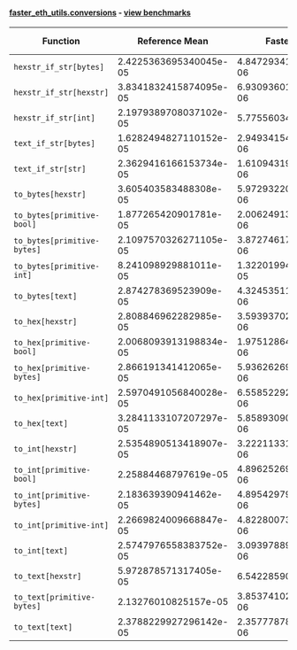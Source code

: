 #### [faster_eth_utils.conversions](https://github.com/BobTheBuidler/faster-eth-utils/blob/master/faster_eth_utils/conversions.py) - [view benchmarks](https://github.com/BobTheBuidler/faster-eth-utils/blob/master/benchmarks/test_conversions_benchmarks.py)

| Function | Reference Mean | Faster Mean | % Change | Speedup (%) | x Faster | Faster |
|----------|---------------|-------------|----------|-------------|----------|--------|
| `hexstr_if_str[bytes]` | 2.4225363695340045e-05 | 4.847293418386413e-06 | 79.99% | 399.77% | 5.00x | ✅ |
| `hexstr_if_str[hexstr]` | 3.8341832415874095e-05 | 6.9309360152297694e-06 | 81.92% | 453.20% | 5.53x | ✅ |
| `hexstr_if_str[int]` | 2.1979389708037102e-05 | 5.77556034445389e-06 | 73.72% | 280.56% | 3.81x | ✅ |
| `text_if_str[bytes]` | 1.6282494827110152e-05 | 2.9493415460107052e-06 | 81.89% | 452.07% | 5.52x | ✅ |
| `text_if_str[str]` | 2.3629416166153734e-05 | 1.6109431997997209e-06 | 93.18% | 1366.81% | 14.67x | ✅ |
| `to_bytes[hexstr]` | 3.605403583488308e-05 | 5.9729322096850306e-06 | 83.43% | 503.62% | 6.04x | ✅ |
| `to_bytes[primitive-bool]` | 1.877265420901781e-05 | 2.0062491376217148e-06 | 89.31% | 835.71% | 9.36x | ✅ |
| `to_bytes[primitive-bytes]` | 2.1097570326271105e-05 | 3.872746171961138e-06 | 81.64% | 444.77% | 5.45x | ✅ |
| `to_bytes[primitive-int]` | 8.241098929881011e-05 | 1.3220199459406428e-05 | 83.96% | 523.37% | 6.23x | ✅ |
| `to_bytes[text]` | 2.874278369523909e-05 | 4.3245351183456966e-06 | 84.95% | 564.64% | 6.65x | ✅ |
| `to_hex[hexstr]` | 2.808846962282985e-05 | 3.593937029435415e-06 | 87.20% | 681.55% | 7.82x | ✅ |
| `to_hex[primitive-bool]` | 2.0068093913198834e-05 | 1.9751286472042935e-06 | 90.16% | 916.04% | 10.16x | ✅ |
| `to_hex[primitive-bytes]` | 2.866191341412065e-05 | 5.936262692680798e-06 | 79.29% | 382.83% | 4.83x | ✅ |
| `to_hex[primitive-int]` | 2.5970491056840028e-05 | 6.558522926644934e-06 | 74.75% | 295.98% | 3.96x | ✅ |
| `to_hex[text]` | 3.2841133107207297e-05 | 5.858930908677543e-06 | 82.16% | 460.53% | 5.61x | ✅ |
| `to_int[hexstr]` | 2.5354890513418907e-05 | 3.2221133105515957e-06 | 87.29% | 686.90% | 7.87x | ✅ |
| `to_int[primitive-bool]` | 2.25884468797619e-05 | 4.8962526904168894e-06 | 78.32% | 361.34% | 4.61x | ✅ |
| `to_int[primitive-bytes]` | 2.183639390941462e-05 | 4.895429792935106e-06 | 77.58% | 346.06% | 4.46x | ✅ |
| `to_int[primitive-int]` | 2.2669824009668847e-05 | 4.8228007346694365e-06 | 78.73% | 370.06% | 4.70x | ✅ |
| `to_int[text]` | 2.5747976558383752e-05 | 3.093978890939947e-06 | 87.98% | 732.20% | 8.32x | ✅ |
| `to_text[hexstr]` | 5.972878571317405e-05 | 6.54228590546482e-06 | 89.05% | 812.97% | 9.13x | ✅ |
| `to_text[primitive-bytes]` | 2.13276010825157e-05 | 3.853741025332364e-06 | 81.93% | 453.43% | 5.53x | ✅ |
| `to_text[text]` | 2.3788229927296142e-05 | 2.3577787883832505e-06 | 90.09% | 908.93% | 10.09x | ✅ |
